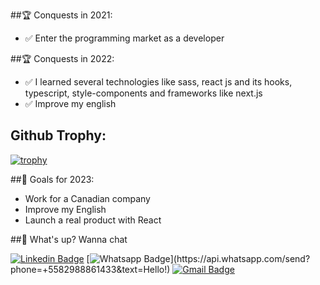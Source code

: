 <!--
**ArchimedesRocha/ArchimedesRocha** is a ✨ _special_ ✨ repository because its `README.md` (this file) appears on your GitHub profile.
-->

##:trophy: Conquests in 2021:
* :white_check_mark: Enter the programming market as a developer

##:trophy: Conquests in 2022:
* :white_check_mark: I learned several technologies like sass, react js and its hooks, typescript, style-components and frameworks like next.js
* :white_check_mark: Improve my english

## Github Trophy:
[![trophy](https://github-profile-trophy.vercel.app/?username=ArchimedesRocha)](https://github.com/ArchimedesRocha/github-profile-trophy)

##:hocho:  Goals for 2023:
* Work for a Canadian company
* Improve my English
* Launch a real product with React

##:speech_balloon: What's up? Wanna chat

[![Linkedin Badge](https://img.shields.io/badge/-LinkedIn-blue?style=flat-square&logo=Linkedin&logoColor=white&link=https://www.linkedin.com/in/archimedes-rocha-81334827/)](https://www.linkedin.com/in/archimedes-rocha-81334827/)
[![Whatsapp Badge](https://img.shields.io/badge/-Whatsapp-4CA143?style=flat-square&labelColor=4CA143&logo=whatsapp&logoColor=white&link=https://api.whatsapp.com/send?phone=+5582988861433&text=Hello!)](https://api.whatsapp.com/send?phone=+5582988861433&text=Hello!)
[![Gmail Badge](https://img.shields.io/badge/-Gmail-c14438?style=flat-square&logo=Gmail&logoColor=white&link=mailto:dev.archimedesrocha@gmail.com)](mailto:dev.archimedesrocha@gmail.com)

